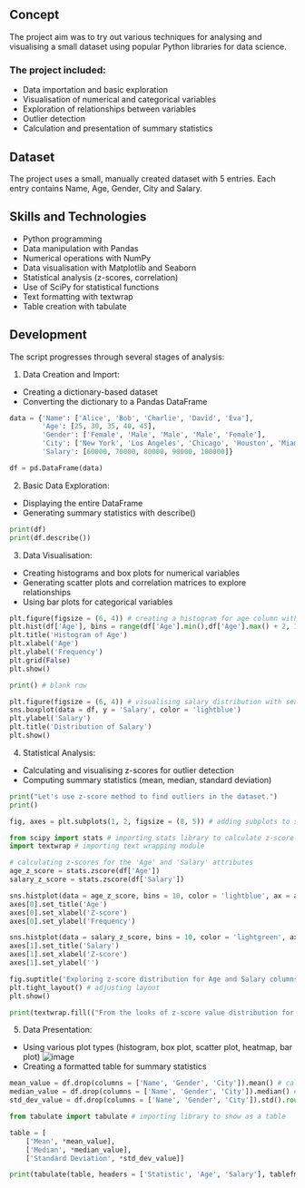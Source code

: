 ## Concept
The project aim was to try out various techniques for analysing and visualising a small dataset using popular Python libraries for data science.

### The project included:

- Data importation and basic exploration
- Visualisation of numerical and categorical variables
- Exploration of relationships between variables
- Outlier detection
- Calculation and presentation of summary statistics

## Dataset
The project uses a small, manually created dataset with 5 entries. Each entry contains Name, Age, Gender, City and Salary.

## Skills and Technologies

- Python programming
- Data manipulation with Pandas
- Numerical operations with NumPy
- Data visualisation with Matplotlib and Seaborn
- Statistical analysis (z-scores, correlation)
- Use of SciPy for statistical functions
- Text formatting with textwrap
- Table creation with tabulate

## Development
The script progresses through several stages of analysis:

1. Data Creation and Import:
- Creating a dictionary-based dataset
- Converting the dictionary to a Pandas DataFrame
``` python
data = {'Name': ['Alice', 'Bob', 'Charlie', 'David', 'Eva'],
        'Age': [25, 30, 35, 40, 45],
        'Gender': ['Female', 'Male', 'Male', 'Male', 'Female'],
        'City': ['New York', 'Los Angeles', 'Chicago', 'Houston', 'Miami'],
        'Salary': [60000, 70000, 80000, 90000, 100000]}

df = pd.DataFrame(data)

```

2. Basic Data Exploration:

- Displaying the entire DataFrame
- Generating summary statistics with describe()
``` python
print(df)
print(df.describe())
```

3. Data Visualisation:

- Creating histograms and box plots for numerical variables
- Generating scatter plots and correlation matrices to explore relationships
- Using bar plots for categorical variables
``` python
plt.figure(figsize = (6, 4)) # creating a histogram for age column with matplotlib
plt.hist(df['Age'], bins = range(df['Age'].min(),df['Age'].max() + 2, 1), alpha=0.7, color = 'lightgreen', edgecolor = 'black') # converting age values to int, formatting
plt.title('Histogram of Age')
plt.xlabel('Age')
plt.ylabel('Frequency')
plt.grid(False)
plt.show()

print() # blank row

plt.figure(figsize = (6, 4)) # visualising salary distribution with seaborn boxplot
sns.boxplot(data = df, y = 'Salary', color = 'lightblue')
plt.ylabel('Salary')
plt.title('Distribution of Salary')
plt.show()
```


4. Statistical Analysis:

- Calculating and visualising z-scores for outlier detection
- Computing summary statistics (mean, median, standard deviation)
``` python
print("Let's use z-score method to find outliers in the dataset.")
print()

fig, axes = plt.subplots(1, 2, figsize = (8, 5)) # adding subplots to show the z-score distributions next to each other

from scipy import stats # importing stats library to calculate z-score
import textwrap # importing text wrapping module

# calculating z-scores for the 'Age' and 'Salary' attributes
age_z_score = stats.zscore(df['Age'])
salary_z_score = stats.zscore(df['Salary'])

sns.histplot(data = age_z_score, bins = 10, color = 'lightblue', ax = axes[0]) # plotting a histogram of z-score values for Age column
axes[0].set_title('Age')
axes[0].set_xlabel('Z-score')
axes[0].set_ylabel('Frequency')

sns.histplot(data = salary_z_score, bins = 10, color = 'lightgreen', ax = axes[1]) # plotting a histogram of z-score values for Salary column
axes[1].set_title('Salary')
axes[1].set_xlabel('Z-score')
axes[1].set_ylabel('')

fig.suptitle('Exploring z-score distribution for Age and Salary columns', fontsize = 12)
plt.tight_layout() # adjusting layout
plt.show()

print(textwrap.fill(("From the looks of z-score value distribution for both Age and Salary column, we can make a conclusion that there are no outliers in our data, as the threshold value doesn't even get to a value of 2.0"), width = 120))
```
5. Data Presentation:

- Using various plot types (histogram, box plot, scatter plot, heatmap, bar plot)
![image](https://github.com/user-attachments/assets/666aa2c1-d4be-4bb0-b11d-614f2ea02721)
- Creating a formatted table for summary statistics
``` python
mean_value = df.drop(columns = ['Name', 'Gender', 'City']).mean() # calculating mean excluding non numerical values
median_value = df.drop(columns = ['Name', 'Gender', 'City']).median() # calculating median excluding non numerical values
std_dev_value = df.drop(columns = ['Name', 'Gender', 'City']).std().round(2) # calculating standard deviation values excluding non numerical values

from tabulate import tabulate # importing library to show as a table

table = [
    ['Mean', *mean_value],
    ['Median', *median_value],
    ['Standard Deviation', *std_dev_value]]

print(tabulate(table, headers = ['Statistic', 'Age', 'Salary'], tablefmt = 'plain')) # printing table
```
